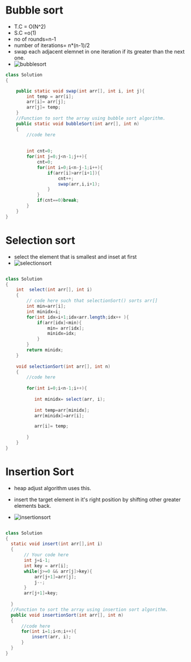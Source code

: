 
# Bubble sort
- T.C = O(N^2)
-  S.C =o(1)
- no of rounds=n-1
- number of iterations= n*(n-1)/2
- swap each adjacent elemnet in one iteration if its greater than the next one.
- ![bubblesort](https://github.com/Archana550/RevisionDocument/assets/51438542/78293d31-7f4a-4035-807e-a6187e4cf436)

```java
class Solution
{

    public static void swap(int arr[], int i, int j){
        int temp = arr[i];
        arr[i]= arr[j];
        arr[j]= temp;
    }
    //Function to sort the array using bubble sort algorithm.
	public static void bubbleSort(int arr[], int n)
    {
        //code here
     
        
        int cnt=0;
        for(int j=0;j<n-1;j++){
            cnt=0;
            for(int i=0;i<n-j-1;i++){
                if(arr[i]>arr[i+1]){
                    cnt++;
                    swap(arr,i,i+1);
                }
            }
            if(cnt==0)break;
        }
    }
}


```

# Selection sort
- select the element that is smallest and inset at first
- ![selectionsort](https://github.com/Archana550/RevisionDocument/assets/51438542/f45b8cad-0224-49d0-b0e6-669419c60ddc)
```java

class Solution
{
	int  select(int arr[], int i)
	{
        // code here such that selectionSort() sorts arr[]
        int min=arr[i];
        int minidx=i;
        for(int idx=i+1;idx<arr.length;idx++ ){
            if(arr[idx]<min){
                min= arr[idx];
                minidx=idx;
            }
        }
        return minidx;
	}
	
	void selectionSort(int arr[], int n)
	{
	    //code here
	    
	    for(int i=0;i<n-1;i++){
	       
	       int minidx= select(arr, i);
	      
	       int temp=arr[minidx];
	       arr[minidx]=arr[i];

	       arr[i]= temp;
	       
	    }
	}
}
```
# Insertion Sort
- heap adjust algorithm uses this.
- insert the target element in it's right position by shifting other greater elements back.

- ![insertionsort](https://github.com/Archana550/RevisionDocument/assets/51438542/e7507b30-b177-4aaa-ad0f-6faebc9880ef)

```java

class Solution
{
  static void insert(int arr[],int i)
  {
       // Your code here
       int j=i-1;
       int key = arr[i];
       while(j>=0 && arr[j]>key){
           arr[j+1]=arr[j];
           j--;
       }
       arr[j+1]=key;
       
  }
  //Function to sort the array using insertion sort algorithm.
  public void insertionSort(int arr[], int n)
  {
      //code here
      for(int i=1;i<n;i++){
          insert(arr, i);
      }
  }
}
